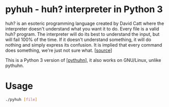 # pyhuh - huh? interpreter in Python 3

huh? is an esoteric programming language created by David Catt where the interpreter doesn't understand what you want it to do. Every file is a valid huh? program. The interpreter will do its best to understand the input, but will fail 100% of the time. If it doesn't understand something, it will do nothing and simply express its confusion. It is implied that every command does something, we're just not sure what. [[source](https://esolangs.org/wiki/Huh%3F)]

This is a Python 3 version of [[pythuhn](https://github.com/kade-robertson/pythuhn)], it also works on GNU/Linux, unlike pythuhn.
# Usage
```sh
./pyhuh [file]
```

